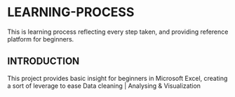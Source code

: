# LEARNING-PROCESS
This is learning process reflecting every step taken, and providing reference platform for beginners.

## INTRODUCTION

This project provides basic insight for beginners in Microsoft Excel, creating a sort of leverage to ease Data cleaning | Analysing & Visualization
